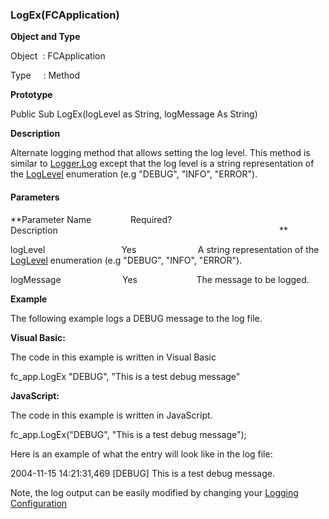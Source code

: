 ### LogEx(FCApplication)

**Object and Type**

Object  : FCApplication

Type     : Method

**Prototype**

Public Sub LogEx(logLevel as String, logMessage As String)

**Description**

Alternate logging method that allows setting the log level. This method is similar to [Logger.Log](../FChoice.Common~FChoice.Common.Logger~Log.md) except that the log level is a string representation of the [LogLevel](../FChoice.Common~FChoice.Common.LogLevel.md) enumeration (e.g "DEBUG", "INFO", "ERROR").

#### Parameters
**Parameter Name                Required?             Description                                                                                          **

logLevel                               Yes                         A string representation of the [LogLevel](../FChoice.Common~FChoice.Common.LogLevel.md) enumeration (e.g "DEBUG", "INFO", "ERROR").

logMessage                         Yes                        The message to be logged.

**Example**

The following example logs a DEBUG message to the log file.

**Visual Basic:**

The code in this example is written in Visual Basic

fc_app.LogEx "DEBUG", "This is a test debug message"

**JavaScript:**

The code in this example is written in JavaScript.

fc_app.LogEx("DEBUG", "This is a test debug message");

Here is an example of what the entry will look like in the log file:

2004-11-15 14:21:31,469 \[DEBUG\] This is a test debug message.

Note, the log output can be easily modified by changing your [Logging Configuration](../articles/logging/logging_samples.md)
